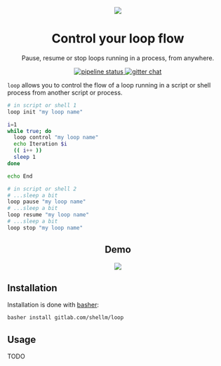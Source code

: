 <p align="center">
  <img src="https://gl.githack.com/shellm/loop/raw/master/logo.png">
</p>

<h1 align="center">Control your loop flow</h1>

<p align="center">Pause, resume or stop loops running in a process, from anywhere.</p>

<p align="center">
  <a href="https://gitlab.com/shellm/loop/commits/master">
    <img alt="pipeline status" src="https://gitlab.com/shellm/loop/badges/master/pipeline.svg" />
  </a>
  <!--<a href="https://gitlab.com/shellm/loop/commits/master">
    <img alt="coverage report" src="https://gitlab.com/shellm/loop/badges/master/coverage.svg" />
  </a>-->
  <a href="https://gitter.im/shellm/loop">
    <img alt="gitter chat" src="https://badges.gitter.im/shellm/loop.svg" />
  </a>
</p>

`loop` allows you to control the flow of a loop
running in a script or shell process from another script or process.

```bash
# in script or shell 1
loop init "my loop name"

i=1
while true; do
  loop control "my loop name"
  echo Iteration $i
  (( i++ ))
  sleep 1
done

echo End
```

```bash
# in script or shell 2
# ...sleep a bit
loop pause "my loop name"
# ...sleep a bit
loop resume "my loop name"
# ...sleep a bit
loop stop "my loop name"
```

<h2 align="center">Demo</h2>
<p align="center"><img src="https://gl.githack.com/shellm/loop/raw/master/demo/demo.svg"></p>

## Installation
Installation is done with [basher](https://github.com/basherpm/basher):

```bash
basher install gitlab.com/shellm/loop
```

## Usage
TODO
